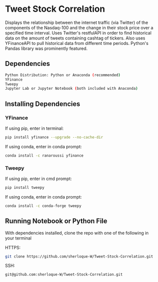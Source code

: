 # Tweet Stock Correlation

Displays the relationship between the internet traffic (via Twitter) of the components of the Nasdaq-100 and the change in their stock price over a specified time interval. Uses Twitter's restfulAPI in order to find historical data on the amount of tweets containing cashtag of tickers. Also uses YFinanceAPI to pull historical data from different time periods. Python's Pandas library was prominently featured.

## Dependencies

```bash
Python Distribution: Python or Anaconda (recommended)
YFinance
Tweepy
Jupyter Lab or Jupyter Notebook (both included with Anaconda)
```

## Installing Dependencies

### YFinance
If using pip, enter in terminal:
```bash 
pip install yfinance --upgrade --no-cache-dir
```

If using conda, enter in conda prompt:
```bash
conda install -c ranaroussi yfinance
```

### Tweepy
If using pip, enter in cmd prompt:
```bash 
pip install tweepy
```

If using conda, enter in conda prompt:
```bash
conda install -c conda-forge tweepy
```

## Running Notebook or Python File

With dependencies installed, clone the repo with one of the following in your terminal

HTTPS:
```bash
git clone https://github.com/sherloque-W/Tweet-Stock-Correlation.git
```

SSH:
```bash
git@github.com:sherloque-W/Tweet-Stock-Correlation.git
```
